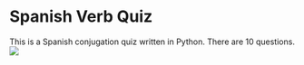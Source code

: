 # Spanish Verb Quiz
This is a Spanish conjugation quiz written in Python.  There are 10 questions.   
![](https://media.giphy.com/media/j5hUlgZFZrrjhqvcrk/giphy.gif)
